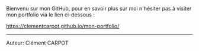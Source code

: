 Bienvenu sur mon GitHub, pour en savoir plus sur moi n'hésiter pas à visiter mon portfolio via le lien ci-dessous :

https://clementcarpot.github.io/mon-portfolio/

<hr>

Auteur: Clément CARPOT

